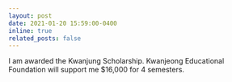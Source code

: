 ```yaml
---
layout: post
date: 2021-01-20 15:59:00-0400
inline: true
related_posts: false
---
```

I am awarded the Kwanjung Scholarship. Kwanjeong Educational Foundation will support me $16,000 for 4 semesters.
